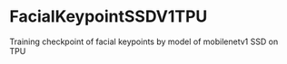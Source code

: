 # FacialKeypointSSDV1TPU
Training checkpoint of facial keypoints by model of mobilenetv1 SSD on TPU

